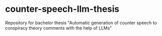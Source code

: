 # counter-speech-llm-thesis
Repository for bachelor thesis "Automatic generation of counter speech to conspiracy theory comments with the help of LLMs"
